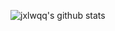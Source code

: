 ![jxlwqq's github stats](https://github-readme-stats.vercel.app/api?username=jxlwqq&count_private=true&show_icons=true)
